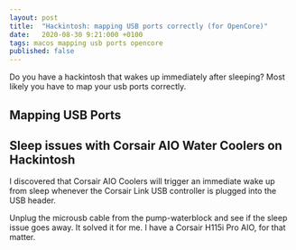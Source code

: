 ```yaml
---
layout: post
title:  "Hackintosh: mapping USB ports correctly (for OpenCore)"
date:   2020-08-30 9:21:000 +0100
tags: macos mapping usb ports opencore
published: false
---
```


Do you have a hackintosh that wakes up immediately after sleeping? Most likely you have to map your usb ports correctly.



## Mapping USB Ports



## Sleep issues with Corsair AIO Water Coolers on Hackintosh

I discovered that Corsair AIO Coolers will trigger an immediate wake up from sleep whenever the Corsair Link USB controller is plugged into the USB header. 

Unplug the microusb cable from the pump-waterblock and see if the sleep issue goes away. It solved it for me. I have a Corsair H115i Pro AIO, for that matter.

